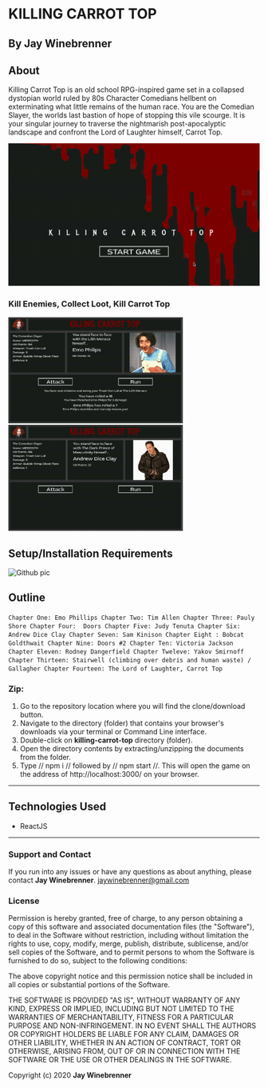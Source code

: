 # KILLING CARROT TOP

## By **Jay Winebrenner**

##  About

Killing Carrot Top is an old school RPG-inspired game set in a collapsed dystopian world ruled by 80s Character Comedians hellbent on exterminating what little remains of the human race. You are the Comedian Slayer, the worlds last bastion of hope of stopping this vile scourge. It is your singular journey to traverse the nightmarish post-apocalyptic landscape and confront the Lord of Laughter himself, Carrot Top.

<img src="./x-gifs/1.gif" width="700">

### Kill Enemies, Collect Loot, Kill Carrot Top
<img src="./x-gifs/2.gif" width="350">
<img src="./x-gifs/3.gif" width="350">

## Setup/Installation Requirements
<img src="https://i.imgur.com/UStodOA.jpg" alt="Github pic" width="200">

## Outline
`Chapter One: Emo Phillips
Chapter Two: Tim Allen
Chapter Three: Pauly Shore
Chapter Four:  Doors
	Chapter Five: Judy Tenuta
	Chapter Six: Andrew Dice Clay
	Chapter Seven: Sam Kinison
Chapter Eight : Bobcat Goldthwait
Chapter Nine: Doors #2
  Chapter Ten: Victoria Jackson
  Chapter Eleven: Rodney Dangerfield
  Chapter Tweleve: Yakov Smirnoff
Chapter Thirteen: Stairwell (climbing over debris and human waste) / Gallagher
Chapter Fourteen: The Lord of Laughter, Carrot Top`

### Zip:

 1. Go to the repository location where you will find the clone/download button.
 2. Navigate to the directory (folder) that contains your browser's downloads via your terminal or Command Line interface.
 3. Double-click on **killing-carrot-top** directory (folder).
 4. Open the directory contents by extracting/unzipping the documents from the folder.
 5. Type // npm i // followed by // npm start //.  This will open the game on the address of http://localhost:3000/ on your browser.

- - -

## Technologies Used

 - ReactJS

- - -

### Support and Contact

If you run into any issues or have any questions as about anything, please contact **Jay Winebrenner**. jaywinebrenner@gmail.com

### License

Permission is hereby granted, free of charge, to any person obtaining a copy of this software and associated documentation files (the "Software"), to deal in the Software without restriction, including without limitation the rights to use, copy, modify, merge, publish, distribute, sublicense, and/or sell copies of the Software, and to permit persons to whom the Software is furnished to do so, subject to the following conditions:

The above copyright notice and this permission notice shall be included in all copies or substantial portions of the Software.

THE SOFTWARE IS PROVIDED "AS IS", WITHOUT WARRANTY OF ANY KIND, EXPRESS OR IMPLIED, INCLUDING BUT NOT LIMITED TO THE WARRANTIES OF MERCHANTABILITY, FITNESS FOR A PARTICULAR PURPOSE AND NON-INFRINGEMENT. IN NO EVENT SHALL THE AUTHORS OR COPYRIGHT HOLDERS BE LIABLE FOR ANY CLAIM, DAMAGES OR OTHER LIABILITY, WHETHER IN AN ACTION OF CONTRACT, TORT OR OTHERWISE, ARISING FROM, OUT OF OR IN CONNECTION WITH THE SOFTWARE OR THE USE OR OTHER DEALINGS IN THE SOFTWARE.

Copyright (c) 2020 **Jay Winebrenner**

		